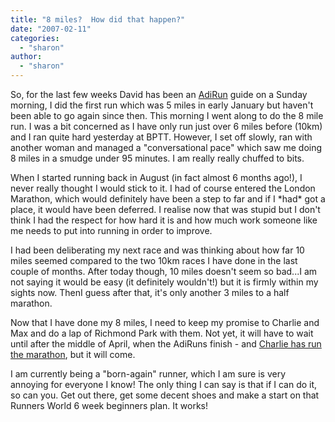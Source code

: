 ```yaml
---
title: "8 miles?  How did that happen?"
date: "2007-02-11"
categories: 
  - "sharon"
author:
  - "sharon"
---
```


So, for the last few weeks David has been an [AdiRun](http://www.sweatshop.co.uk/adiruns/) guide on a Sunday morning, I did the first run which was 5 miles in early January but haven't been able to go again since then. This morning I went along to do the 8 mile run. I was a bit concerned as I have only run just over 6 miles before (10km) and I ran quite hard yesterday at BPTT. However, I set off slowly, ran with another woman and managed a "conversational pace" which saw me doing 8 miles in a smudge under 95 minutes. I am really really chuffed to bits.

When I started running back in August (in fact almost 6 months ago!), I never really thought I would stick to it. I had of course entered the London Marathon, which would definitely have been a step to far and if I \*had\* got a place, it would have been deferred. I realise now that was stupid but I don't think I had the respect for how hard it is and how much work someone like me needs to put into running in order to improve.

I had been deliberating my next race and was thinking about how far 10 miles seemed compared to the two 10km races I have done in the last couple of months. After today though, 10 miles doesn't seem so bad...I am not saying it would be easy (it definitely wouldn't!) but it is firmly within my sights now. ThenI guess after that, it's only another 3 miles to a half marathon.

Now that I have done my 8 miles, I need to keep my promise to Charlie and Max and do a lap of Richmond Park with them. Not yet, it will have to wait until after the middle of April, when the AdiRuns finish - and [Charlie has run the marathon](http://www.justgiving.com/charlieburt), but it will come.

I am currently being a "born-again" runner, which I am sure is very annoying for everyone I know! The only thing I can say is that if I can do it, so can you. Get out there, get some decent shoes and make a start on that Runners World 6 week beginners plan. It works!
